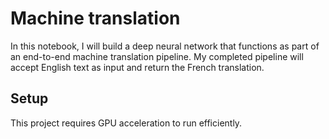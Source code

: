 # Machine translation
In this notebook, I will build a deep neural network that functions as part of an end-to-end machine translation pipeline. My completed pipeline will accept English text as input and return the French translation.

## Setup

This project requires GPU acceleration to run efficiently.





